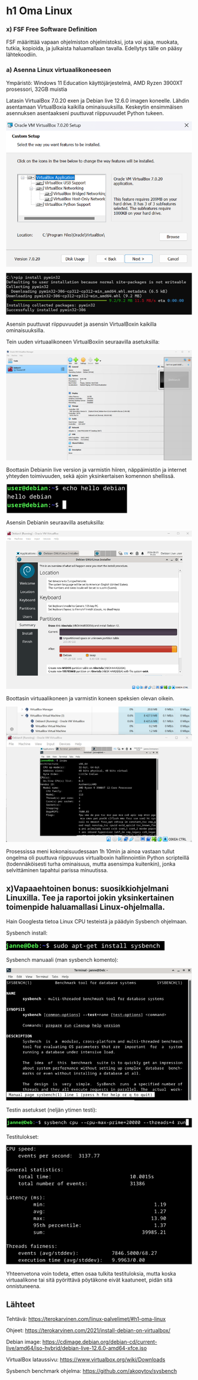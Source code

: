 # h1 Oma Linux

### x) FSF Free Software Definition

FSF määrittää vapaan ohjelmiston ohjelmistoksi, jota voi ajaa, muokata, tutkia, kopioida, ja julkaista haluamallaan tavalla.
Edellytys tälle on pääsy lähtekoodiin.


### a) Asenna Linux virtuaalikoneeseen

Ympäristö: Windows 11 Education käyttöjärjestelmä, AMD Ryzen 3900XT prosessori, 32GB muistia

Latasin VirtualBox 7.0.20 exen ja Debian live 12.6.0 imagen koneelle.
Lähdin asentamaan VirtualBoxia kaikilla ominaisuuksilla. Keskeytin ensimmäisen asennuksen asentaakseni puuttuvat riippuvuudet Python tukeen.

![VirtualBox Install](1_virtualbox_install.png)

![Python Install](2_python_install.png)

Asensin puuttuvat riippuvuudet ja asensin VirtualBoxin kaikilla ominaisuuksilla.

Tein uuden virtuaalikoneen VirtualBoxiin seuraavilla asetuksilla:

![Virtual Machine](3_virtual_machine.png)

Boottasin Debianin live version ja varmistin hiiren, näppäimistön ja internet yhteyden toimivuuden, sekä ajoin yksinkertaisen komennon shellissä.

![Shell](5_hello_debian.png)

Asensin Debianin seuraavilla asetuksilla:

![Settings](6_install_settings.png)

Boottasin virtuaalikoneen ja varmistin koneen speksien olevan oikein.

![Debian Running](8_debian_running.png)

Prosessissa meni kokonaisuudessaan 1h 10min ja ainoa vastaan tullut ongelma oli puuttuva riippuvuus virtualboxin hallinnointiin Python scripteillä (todennäköisesti turha ominaisuus, mutta asensimpa kuitenkin), jonka selvittäminen tapahtui parissa minuutissa.

## x)Vapaaehtoinen bonus: suosikkiohjelmani Linuxilla. Tee ja raportoi jokin yksinkertainen toimenpide haluamallasi Linux-ohjelmalla.

Hain Googlesta tietoa Linux CPU testeistä ja päädyin Sysbench ohjelmaan.

Sysbench install:

![Sysbench Install](h1_x1_sysbench_install.png)

Sysbench manuaali (man sysbench komento):

![Sysbench Manual](h1_x2_sysbench_manual.png)

Testin asetukset (neljän ytimen testi):

![Benchmark Parameters](h1_x3_benchmark_parameters.png)

Testitulokset:

![Benchmark Results](h1_x4_benchmark_results.png)

Yhteenvetona voin todeta, etten osaa tulkita testituloksia, mutta koska virtuaalikone tai sitä pyörittävä pöytäkone eivät kaatuneet, pidän sitä onnistuneena.


## Lähteet
Tehtävä: https://terokarvinen.com/linux-palvelimet/#h1-oma-linux

Ohjeet: https://terokarvinen.com/2021/install-debian-on-virtualbox/

Debian image: https://cdimage.debian.org/debian-cd/current-live/amd64/iso-hybrid/debian-live-12.6.0-amd64-xfce.iso

VirtualBox lataussivu: https://www.virtualbox.org/wiki/Downloads

Sysbench benchmark ohjelma: https://github.com/akopytov/sysbench
